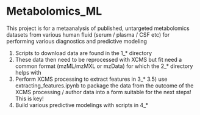 # Metabolomics_ML
This project is for a metaanalysis of published, untargeted metabolomics datasets from various human fluid (serum / plasma / CSF etc) for performing various diagnostics and predictive modeling 

1) Scripts to download data are found in the 1_* directory
2) These data then need to be reprocessed with XCMS but fit need a common format (mzML/mzMXL or mzData) for which the 2_* directory helps with
3) Perform XCMS processing to extract features in 3_*
3.5) use extracting_features.ipynb to package the data from the outcome of the XCMS processing / author data into a form suitable for the next steps! This is key!
4) Build various predictive modelings with scripts in 4_*

